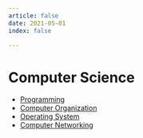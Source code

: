 ```yaml
---
article: false
date: 2021-05-01
index: false

---
```


# Computer Science

- [Programming](programming/)
- [Computer Organization](co/)
- [Operating System](os/)
- [Computer Networking](cn/)
